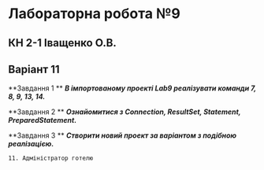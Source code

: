 # Лабораторна робота №9
## КН 2-1 Іващенко О.В.
## Варіант 11

**Завдання 1 **
    ***В імпортованому проекті Lab9  реалізувати команди 7, 8, 9, 13, 14.***
    
**Завдання 2 **
    ***Ознайомитися з Connection, ResultSet, Statement, PreparedStatement.***
    
**Завдання 3 **
    ***Створити новий проект за варіантом з подібною реалізацією.***
    
    11.	Адміністратор готелю
